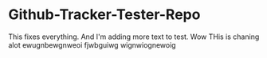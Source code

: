 # Github-Tracker-Tester-Repo
This fixes everything. And I'm adding more text to test. Wow
THis is chaning alot 
ewugnbewgnweoi
fjwbguiwg
wignwiognewoig

